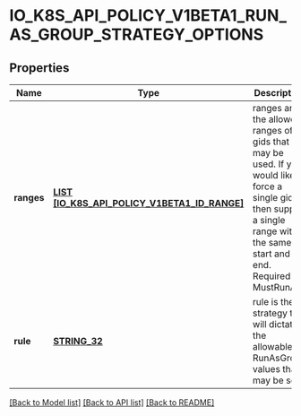 # IO_K8S_API_POLICY_V1BETA1_RUN_AS_GROUP_STRATEGY_OPTIONS

## Properties
Name | Type | Description | Notes
------------ | ------------- | ------------- | -------------
**ranges** | [**LIST [IO_K8S_API_POLICY_V1BETA1_ID_RANGE]**](io.k8s.api.policy.v1beta1.IDRange.md) | ranges are the allowed ranges of gids that may be used. If you would like to force a single gid then supply a single range with the same start and end. Required for MustRunAs. | [optional] [default to null]
**rule** | [**STRING_32**](STRING_32.md) | rule is the strategy that will dictate the allowable RunAsGroup values that may be set. | [default to null]

[[Back to Model list]](../README.md#documentation-for-models) [[Back to API list]](../README.md#documentation-for-api-endpoints) [[Back to README]](../README.md)


